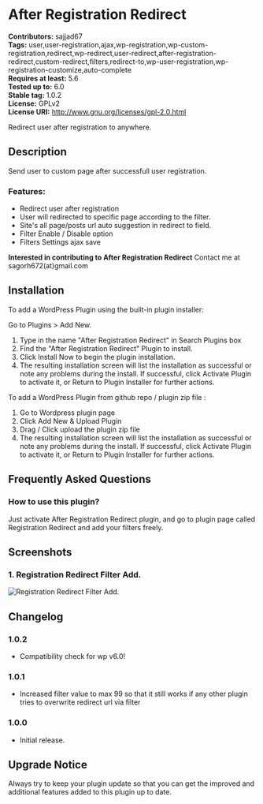 # After Registration Redirect

**Contributors:** sajjad67 \
**Tags:** user,user-registration,ajax,wp-registration,wp-custom-registration,redirect,wp-redirect,user-redirect,after-registration-redirect,custom-redirect,filters,redirect-to,wp-user-registration,wp-registration-customize,auto-complete \
**Requires at least:** 5.6 \
**Tested up to:** 6.0 \
**Stable tag:** 1.0.2 \
**License:** GPLv2 \
**License URI:** http://www.gnu.org/licenses/gpl-2.0.html

Redirect user after registration to anywhere.

## Description

Send user to custom page after successfull user registration.


### Features:

- Redirect user after registration
- User will redirected to specific page according to the filter.
- Site's all page/posts url auto suggestion in redirect to field.
- Filter Enable / Disable option
- Filters Settings ajax save

**Interested in contributing to After Registration Redirect**
Contact me at sagorh672(at)gmail.com

## Installation

To add a WordPress Plugin using the built-in plugin installer:

Go to Plugins > Add New.

1. Type in the name "After Registration Redirect" in Search Plugins box
2. Find the "After Registration Redirect" Plugin to install.
3. Click Install Now to begin the plugin installation.
4. The resulting installation screen will list the installation as successful or note any problems during the install.
If successful, click Activate Plugin to activate it, or Return to Plugin Installer for further actions.

To add a WordPress Plugin from github repo / plugin zip file :
1. Go to Wordpress plugin page
2. Click Add New & Upload Plugin
3. Drag / Click upload the plugin zip file
4. The resulting installation screen will list the installation as successful or note any problems during the install.
If successful, click Activate Plugin to activate it, or Return to Plugin Installer for further actions.

## Frequently Asked Questions

### How to use this plugin?

Just activate After Registration Redirect plugin, and go to plugin page called Registration Redirect and add your filters freely.
## Screenshots

### 1. Registration Redirect Filter Add.

![Registration Redirect Filter Add.](https://s.w.org/plugins/wp-after-registration-redirect-user-advanced/screenshot-1.png)


## Changelog

### 1.0.2

- Compatibility check for wp v6.0!
### 1.0.1

- Increased filter value to max 99 so that it still works if any other plugin tries to overwrite redirect url via filter
### 1.0.0

- Initial release.

## Upgrade Notice

Always try to keep your plugin update so that you can get the improved and additional features added to this plugin up to date.

